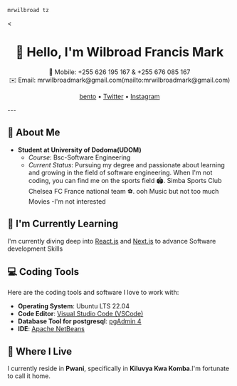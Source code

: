 ```mrwilbroad-tz
mrwilbroad tz
```
<<h1 align="center">👋 Hello, I'm Wilbroad Francis Mark</h1>
<p align="center">
  📱 Mobile: +255 626 195 167 & +255 676 085 167<br>
  ✉️ Email: mrwilbroadmark@gmail.com(mailto:mrwilbroadmark@gmail.com)
</p>
<p align="center">
  <a href="https://bento.me/mrwilbroad">bento</a> •
  <a href="https://twitter.com/mrwilbroad">Twitter</a> •
  <a href="https://www.instagram.com/mrwilbroad/">Instagram</a>
</p>
---

## 🚀 About Me
- **Student at University of Dodoma(UDOM)**
  - *Course*: Bsc-Software Engineering
  - *Current Status*: Pursuing my degree and passionate about learning and growing in the field of software engineering.
When I'm not coding, you can find me on the sports field 🏟️.
Simba Sports Club
Chelsea FC
France national team ⚽.
ooh Music but not too much
Movies -I'm not interested

## 🌱 I'm Currently Learning
I'm currently diving deep into [React.js](https://reactjs.org/) and [Next.js](https://nextjs.org/) to advance Software development Skills

## 💻 Coding Tools
Here are the coding tools and software I love to work with:
- **Operating System**: Ubuntu LTS 22.04
- **Code Editor**: [Visual Studio Code (VSCode)](https://code.visualstudio.com/)
- **Database Tool for postgresql**: [pgAdmin 4](https://www.pgadmin.org/)
- **IDE**: [Apache NetBeans](https://netbeans.apache.org/)

## 🏡 Where I Live
I currently reside in **Pwani**, specifically in **Kiluvya Kwa Komba**.I'm fortunate to call it home.
